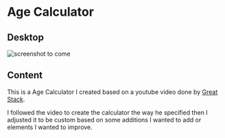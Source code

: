# Age Calculator

## Desktop

![screenshot to come](./images/preview-screenshot.jpg)

## Content

This is a Age Calculator I created based on a youtube video done by [Great Stack](https://youtu.be/_pw8vk1tAhs?si=k1u8HIsTyRYDg8C7).

I followed the video to create the calculator the way he specified then I adjusted it to be custom based on some additions I wanted to add or elements I wanted to improve.
